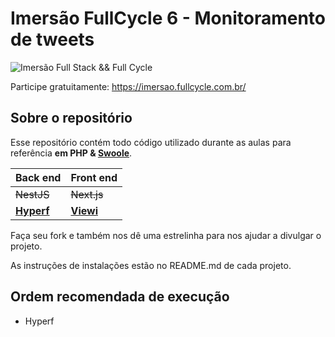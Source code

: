 # Imersão FullCycle 6 - Monitoramento de tweets
![Imersão Full Stack && Full Cycle](https://events-fullcycle.s3.amazonaws.com/events-fullcycle/static/site/img/grupo_4417.png)

Participe gratuitamente: https://imersao.fullcycle.com.br/

## Sobre o repositório
Esse repositório contém todo código utilizado durante as aulas para referência **em PHP & [Swoole](https://github.com/swoole/swoole-src)**.

| Back end       | Front end      |
|----------------|----------------|
| <s>NestJS</s>  | <s>Next.js</s> |
| [**Hyperf**](https://hyperf.io/https://hyperf.io/) | [**Viewi**](https://viewi.net/)  |

Faça seu fork e também nos dê uma estrelinha para nos ajudar a divulgar o projeto.

As instruções de instalações estão no README.md de cada projeto.

## Ordem recomendada de execução

* Hyperf
